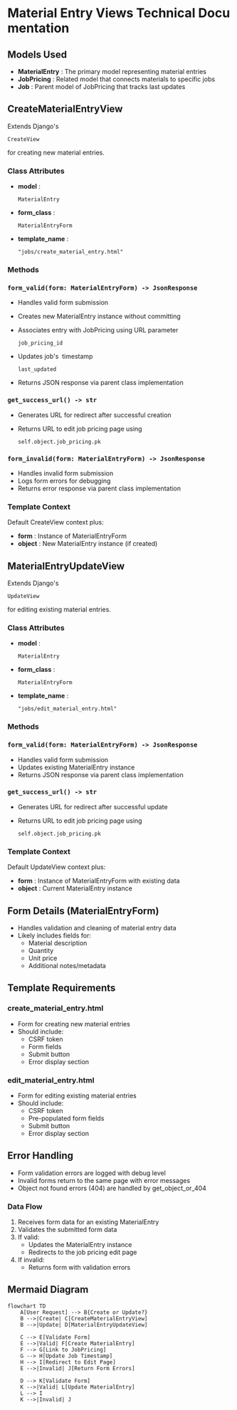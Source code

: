 # **Material Entry Views Technical Documentation**

## **Models Used**

- **MaterialEntry** : The primary model representing material entries
- **JobPricing** : Related model that connects materials to specific jobs
- **Job** : Parent model of JobPricing that tracks last updates

## **CreateMaterialEntryView**

Extends Django's

`CreateView`

for creating new material entries.

### **Class Attributes**

- **model** :

  `MaterialEntry`

- **form_class** :

  `MaterialEntryForm`

- **template_name** :

  `"jobs/create_material_entry.html"`

### **Methods**

### **`form_valid(form: MaterialEntryForm) -> JsonResponse`**

- Handles valid form submission
- Creates new MaterialEntry instance without committing
- Associates entry with JobPricing using URL parameter

  `job_pricing_id`

- Updates job's  timestamp

  `last_updated`

- Returns JSON response via parent class implementation

### **`get_success_url() -> str`**

- Generates URL for redirect after successful creation
- Returns URL to edit job pricing page using

  `self.object.job_pricing.pk`

### **`form_invalid(form: MaterialEntryForm) -> JsonResponse`**

- Handles invalid form submission
- Logs form errors for debugging
- Returns error response via parent class implementation

### **Template Context**

Default CreateView context plus:

- **form** : Instance of MaterialEntryForm
- **object** : New MaterialEntry instance (if created)

## **MaterialEntryUpdateView**

Extends Django's

`UpdateView`

for editing existing material entries.

### **Class Attributes**

- **model** :

  `MaterialEntry`

- **form_class** :

  `MaterialEntryForm`

- **template_name** :

  `"jobs/edit_material_entry.html"`

### **Methods**

### **`form_valid(form: MaterialEntryForm) -> JsonResponse`**

- Handles valid form submission
- Updates existing MaterialEntry instance
- Returns JSON response via parent class implementation

### **`get_success_url() -> str`**

- Generates URL for redirect after successful update
- Returns URL to edit job pricing page using

  `self.object.job_pricing.pk`

### **Template Context**

Default UpdateView context plus:

- **form** : Instance of MaterialEntryForm with existing data
- **object** : Current MaterialEntry instance

## **Form Details (MaterialEntryForm)**

- Handles validation and cleaning of material entry data
- Likely includes fields for:
  - Material description
  - Quantity
  - Unit price
  - Additional notes/metadata

## **Template Requirements**

### **create_material_entry.html**

- Form for creating new material entries
- Should include:
  - CSRF token
  - Form fields
  - Submit button
  - Error display section

### **edit_material_entry.html**

- Form for editing existing material entries
- Should include:
  - CSRF token
  - Pre-populated form fields
  - Submit button
  - Error display section

## **Error Handling**

- Form validation errors are logged with debug level
- Invalid forms return to the same page with error messages
- Object not found errors (404) are handled by get_object_or_404

### **Data Flow**

1. Receives form data for an existing MaterialEntry
2. Validates the submitted form data
3. If valid:
   - Updates the MaterialEntry instance
   - Redirects to the job pricing edit page
4. If invalid:
   - Returns form with validation errors

## **Mermaid Diagram**

```mermaid
flowchart TD
    A[User Request] --> B{Create or Update?}
    B -->|Create| C[CreateMaterialEntryView]
    B -->|Update| D[MaterialEntryUpdateView]

    C --> E[Validate Form]
    E -->|Valid| F[Create MaterialEntry]
    F --> G[Link to JobPricing]
    G --> H[Update Job Timestamp]
    H --> I[Redirect to Edit Page]
    E -->|Invalid| J[Return Form Errors]

    D --> K[Validate Form]
    K -->|Valid| L[Update MaterialEntry]
    L --> I
    K -->|Invalid| J
```
